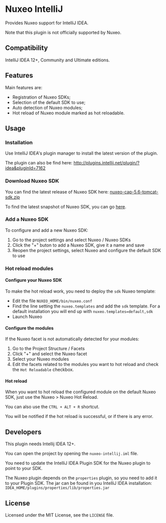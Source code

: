 # Nuxeo IntelliJ

Provides Nuxeo support for IntelliJ IDEA.

Note that this plugin is not officially supported by Nuxeo.

## Compatibility

IntelliJ IDEA 12+, Community and Ultimate editions.

## Features

Main features are:

* Registration of Nuxeo SDKs;
* Selection of the default SDK to use;
* Auto detection of Nuxeo modules;
* Hot reload of Nuxeo module marked as hot reloadable.

## Usage

### Installation

Use IntelliJ IDEA's plugin manager to install the latest version of the plugin.

The plugin can also be find here: http://plugins.intellij.net/plugin/?idea&pluginId=7162

### Download Nuxeo SDK

You can find the latest release of Nuxeo SDK here: [nuxeo-cap-5.6-tomcat-sdk.zip](http://community.nuxeo.com/static/releases/nuxeo-5.6/nuxeo-cap-5.6-tomcat-sdk.zip)

To find the latest snapshot of Nuxeo SDK, you can go [here](https://maven-eu.nuxeo.org/nexus/index.html#nexus-search;gav~org.nuxeo.ecm.distribution~nuxeo-distribution-tomcat~5.7-SNAPSHOT~~nuxeo-cap-sdk).

### Add a Nuxeo SDK

To configure and add a new Nuxeo SDK:

1. Go to the project settings and select Nuxeo / Nuxeo SDKs
2. Click the "+" buton to add a Nuxeo SDK, give it a name and save
3. Reopen the project settings, select Nuxeo and configure the default SDK to use

### Hot reload modules

#### Configure your Nuxeo SDK

To make the hot reload work, you need to deploy the `sdk` Nuxeo template:

* Edit the file `NUXEO_HOME/bin/nuxeo.conf`
* Find the line setting the `nuxeo.templates` and add the `sdk` template. For a default installation you will end up with `nuxeo.templates=default,sdk`
* Launch Nuxeo

#### Configure the modules

If the Nuxeo facet is not automatically detected for your modules:

1. Go to the Project Structure / Facets
2. Click "+" and select the Nuxeo facet
3. Select your Nuxeo modules
4. Edit the facets related to the modules you want to hot reload and check the `Hot Reloadable` checkbox.

#### Hot reload

When you want to hot reload the configured module on the default Nuxeo SDK, just use the Nuxeo > Nuxeo Hot Reload.

You can also use the `CTRL + ALT + R` shortcut.

You will be notified if the hot reload is successful, or if there is any error.

## Developers

This plugin needs Intellij IDEA 12+.

You can open the project by opening the `nuxeo-intellij.iml` file.

You need to update the IntelliJ IDEA Plugin SDK for the Nuxeo plugin to point to your SDK.

The Nuxeo plugin depends on the `properties` plugin, so you need to add it to your Plugin SDK. The jar can be found in you IntelliJ IDEA installation: `IDEA_HOME/plugins/properties/lib/properties.jar`


## License

Licensed under the MIT License, see the `LICENSE` file.
